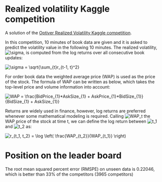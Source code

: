 # Realized volatility Kaggle competition

A solution of the [Optiver Realized Volatility Kaggle competition](https://www.kaggle.com/c/optiver-realized-volatility-prediction/data).

In this competition, 10 minutes of book data are given and it is asked to predict the volatility value in the following 10 minutes. The realized volatility, <img src="https://latex.codecogs.com/svg.latex?\sigma" title="\sigma" /></a>, is computed from the log returns over all consecutive book updates:



<img src="https://latex.codecogs.com/svg.latex?\sigma&space;=&space;\sqrt{\sum_{t}r_{t-1,&space;t}^2}" title="\sigma = \sqrt{\sum_{t}r_{t-1, t}^2}" /></a>

For order book data the weighted average price (WAP) is used as the price of the stock. The formula of WAP can be written as below, which takes the top-level price and volume information into account:

<img src="https://latex.codecogs.com/svg.latex?WAP&space;=&space;\frac{BidPrice_{1}*AskSize_{1}&space;&plus;&space;AskPrice_{1}*BidSize_{1}}{BidSize_{1}&space;&plus;&space;AskSize_{1}}" title="WAP = \frac{BidPrice_{1}*AskSize_{1} + AskPrice_{1}*BidSize_{1}}{BidSize_{1} + AskSize_{1}}" /></a>

Returns are widely used in finance, however, log returns are preferred whenever some mathematical modeling is required. Calling <img src="https://latex.codecogs.com/svg.latex?WAP_t" title="WAP_t" /></a> the WAP price of the stock at time t, we can define the log return between <img src="https://latex.codecogs.com/svg.latex?t_1" title="t_1" /></a> and <img src="https://latex.codecogs.com/svg.latex?t_2" title="t_2" /></a> as:


<img src="https://latex.codecogs.com/svg.latex?r_{t_1,&space;t_2}&space;=&space;\log&space;\left(&space;\frac{WAP_{t_2}}{WAP_{t_1}}&space;\right)" title="r_{t_1, t_2} = \log \left( \frac{WAP_{t_2}}{WAP_{t_1}} \right)" /></a>


# Position on the leader board

The root mean squared percent error (RMSPE) on unseen data is 0.22046, which is better than 33\% of the competitors (3965 competitors)